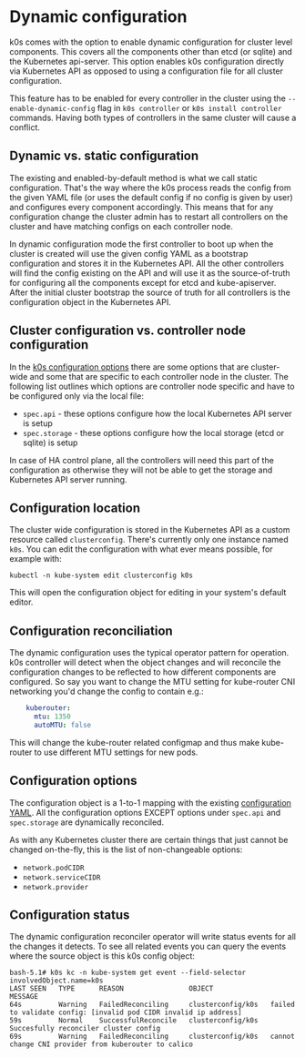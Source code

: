 # Dynamic configuration

k0s comes with the option to enable dynamic configuration for cluster level components. This covers all the components other than etcd (or sqlite) and the Kubernetes api-server. This option enables k0s configuration directly via Kubernetes API as opposed to using a configuration file for all cluster configuration.

This feature has to be enabled for every controller in the cluster using the `--enable-dynamic-config` flag in `k0s controller` or `k0s install controller` commands. Having both types of controllers in the same cluster will cause a conflict.

## Dynamic vs. static configuration

The existing and enabled-by-default method is what we call static configuration. That's the way where the k0s process reads the config from the given YAML file (or uses the default config if no config is given by user) and configures every component accordingly. This means that for any configuration change the cluster admin has to restart all controllers on the cluster and have matching configs on each controller node.

In dynamic configuration mode the first controller to boot up when the cluster is created will use the given config YAML as a bootstrap configuration and stores it in the Kubernetes API. All the other controllers will find the config existing on the API and will use it as the source-of-truth for configuring all the components except for etcd and kube-apiserver. After the initial cluster bootstrap the source of truth for all controllers is the configuration object in the Kubernetes API.

## Cluster configuration vs. controller node configuration

In the [k0s configuration options](configuration.md) there are some options that are cluster-wide and some that are specific to each controller node in the cluster. The following list outlines which options are controller node specific and have to be configured only via the local file:

- `spec.api` - these options configure how the local Kubernetes API server is setup
- `spec.storage` - these options configure how the local storage (etcd or sqlite) is setup

In case of HA control plane, all the controllers will need this part of the configuration as otherwise they will not be able to get the storage and Kubernetes API server running.

## Configuration location

The cluster wide configuration is stored in the Kubernetes API as a custom resource called `clusterconfig`. There's currently only one instance named `k0s`. You can edit the configuration with what ever means possible, for example with:

```shell
kubectl -n kube-system edit clusterconfig k0s
```

This will open the configuration object for editing in your system's default editor.

## Configuration reconciliation

The dynamic configuration uses the typical operator pattern for operation. k0s controller will detect when the object changes and will reconcile the configuration changes to be reflected to how different components are configured. So say you want to change the MTU setting for kube-router CNI networking you'd change the config to contain e.g.:

```yaml
    kuberouter:
      mtu: 1350
      autoMTU: false
```

This will change the kube-router related configmap and thus make kube-router to use different MTU settings for new pods.

## Configuration options

The configuration object is a 1-to-1 mapping with the existing [configuration YAML](configuration.md). All the configuration options EXCEPT options under `spec.api` and `spec.storage` are dynamically reconciled.

As with any Kubernetes cluster there are certain things that just cannot be changed on-the-fly, this is the list of non-changeable options:

- `network.podCIDR`
- `network.serviceCIDR`
- `network.provider`

## Configuration status

The dynamic configuration reconciler operator will write status events for all the changes it detects. To see all related events you can query the events where the source object is this k0s config object:

```shell
bash-5.1# k0s kc -n kube-system get event --field-selector involvedObject.name=k0s
LAST SEEN   TYPE      REASON                OBJECT              MESSAGE
64s         Warning   FailedReconciling     clusterconfig/k0s   failed to validate config: [invalid pod CIDR invalid ip address]
59s         Normal    SuccessfulReconcile   clusterconfig/k0s   Succesfully reconciler cluster config
69s         Warning   FailedReconciling     clusterconfig/k0s   cannot change CNI provider from kuberouter to calico
```
